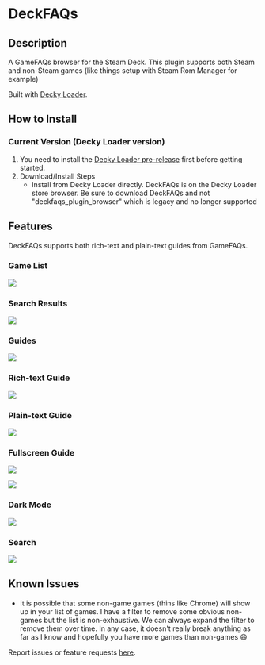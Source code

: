 # DeckFAQs

## Description

A GameFAQs browser for the Steam Deck. This plugin supports both Steam and non-Steam games (like things setup with Steam Rom Manager for example)

Built with [Decky Loader](https://github.com/SteamDeckHomebrew/PluginLoader).

## How to Install

### Current Version (Decky Loader version)

1. You need to install the [Decky Loader pre-release](https://github.com/SteamDeckHomebrew/PluginLoader#installation) first before getting started.
2. Download/Install Steps
    - Install from Decky Loader directly. DeckFAQs is on the Decky Loader store browser. Be sure to download DeckFAQs and not "deckfaqs_plugin_browser" which is legacy and no longer supported

## Features

DeckFAQs supports both rich-text and plain-text guides from GameFAQs.

### Game List

![](images/001_games.jpeg)

### Search Results

![](images/002_results.png)

### Guides

![](images/003_guides.png)

### Rich-text Guide

![](images/rich_text.jpg)

### Plain-text Guide

![](images/005_plain.png)

### Fullscreen Guide

![](images/006_fullscreen.png)

![](images/fullscreen.jpg)

### Dark Mode

![](images/dark_mode.jpg)

### Search

![](images/search.jpg)

## Known Issues

-   It is possible that some non-game games (thins like Chrome) will show up in your list of games. I have a filter to remove some obvious non-games but the list is non-exhaustive. We can always expand the filter to remove them over time. In any case, it doesn't really break anything as far as I know and hopefully you have more games than non-games :smile:

Report issues or feature requests [here](https://github.com/hulkrelax/deckfaqs/issues).
